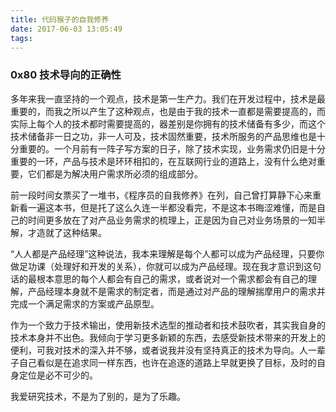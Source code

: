```yaml
---
title: 代码猴子的自我修养
date: 2017-06-03 13:05:49
tags:
---
```


### 0x80 技术导向的正确性
多年来我一直坚持的一个观点，技术是第一生产力。我们在开发过程中，技术是最重要的，而我之所以产生了这种观点，也是由于我的技术一直都是需要提高的，而实际上每个人的技术都时需要提高的，器差别是你拥有的技术储备有多少，而这个技术储备非一日之功，非一人可及，技术固然重要，技术所服务的产品思维也是十分重要的。一个月前有一阵子写方案的日子，除了技术实现，业务需求仍旧是十分重要的一环，产品与技术是环环相扣的，在互联网行业的道路上，没有什么绝对重要，它们都是为解决用户需求所必须的组成部分。

前一段时间女票买了一堆书，《程序员的自我修养》在列，自己曾打算静下心来重新看一遍这本书，但是托了这么久连一半都没看完，不是这本书晦涩难懂，而是自己的时间更多放在了对产品业务需求的梳理上，正是因为自己对业务场景的一知半解，才造就了这种结果。

“人人都是产品经理”这种说法，我本来理解是每个人都可以成为产品经理，只要你做足功课（处理好和开发的关系），你就可以成为产品经理。现在我才意识到这句话的最根本意思的每个人都会有自己的需求，或者说对一个需求都会有自己的理解，产品经理本身就不是需求的制定者，而是通过对产品的理解揣摩用户的需求并完成一个满足需求的方案或产品原型。

作为一个致力于技术输出，使用新技术选型的推动者和技术鼓吹者，其实我自身的技术本身并不出色。我倾向于学习更多新颖的东西，去感受新技术带来的开发上的便利，可我对技术的深入并不够，或者说我并没有坚持真正的技术为导向。人一辈子自己看似是在追求同一样东西，也许在追逐的道路上早就更换了目标，及时的自身定位是必不可少的。

我爱研究技术，不是为了别的，是为了乐趣。
